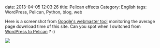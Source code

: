 date: 2013-04-05 12:03:26
title: Pelican effects
Category: English
tags: WordPress, Pelican, Python, blog, web

Here is a screenshot from [Google's webmaster tool](http://www.google.com/webmasters/tools/home) monitoring the average page download time of this site. Can you spot when I switched from [WordPress to Pelican](http://kevin.deldycke.com/2013/02/wordpress-to-pelican/) ? :)

![](/static/uploads/2013/pelican-boost.png)
